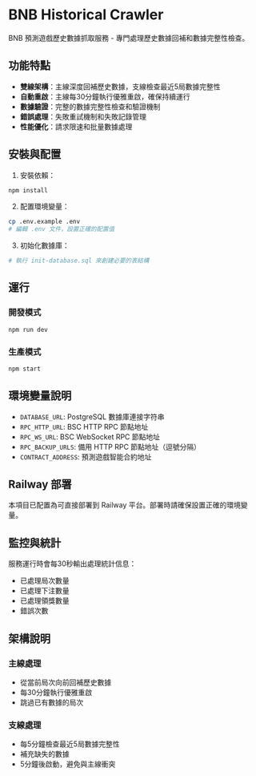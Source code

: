 # BNB Historical Crawler

BNB 預測遊戲歷史數據抓取服務 - 專門處理歷史數據回補和數據完整性檢查。

## 功能特點

- **雙線架構**：主線深度回補歷史數據，支線檢查最近5局數據完整性
- **自動重啟**：主線每30分鐘執行優雅重啟，確保持續運行
- **數據驗證**：完整的數據完整性檢查和驗證機制
- **錯誤處理**：失敗重試機制和失敗記錄管理
- **性能優化**：請求限速和批量數據處理

## 安裝與配置

1. 安裝依賴：
```bash
npm install
```

2. 配置環境變量：
```bash
cp .env.example .env
# 編輯 .env 文件，設置正確的配置值
```

3. 初始化數據庫：
```bash
# 執行 init-database.sql 來創建必要的表結構
```

## 運行

### 開發模式
```bash
npm run dev
```

### 生產模式
```bash
npm start
```

## 環境變量說明

- `DATABASE_URL`: PostgreSQL 數據庫連接字符串
- `RPC_HTTP_URL`: BSC HTTP RPC 節點地址
- `RPC_WS_URL`: BSC WebSocket RPC 節點地址
- `RPC_BACKUP_URLS`: 備用 HTTP RPC 節點地址（逗號分隔）
- `CONTRACT_ADDRESS`: 預測遊戲智能合約地址

## Railway 部署

本項目已配置為可直接部署到 Railway 平台。部署時請確保設置正確的環境變量。

## 監控與統計

服務運行時會每30秒輸出處理統計信息：
- 已處理局次數量
- 已處理下注數量  
- 已處理領獎數量
- 錯誤次數

## 架構說明

### 主線處理
- 從當前局次向前回補歷史數據
- 每30分鐘執行優雅重啟
- 跳過已有數據的局次

### 支線處理  
- 每5分鐘檢查最近5局數據完整性
- 補充缺失的數據
- 5分鐘後啟動，避免與主線衝突
